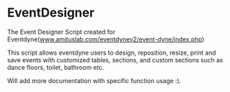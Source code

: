 # EventDesigner
The Event Designer Script created for Eventdyne(www.amituslab.com/eventdynev2/event-dyne/index.php)

This script allows eventdyne users to design, reposition, resize, print and save events with customized tables, sections, and custom sections such as dance floors, toilet, bathroom etc.

Will add more documentation with specific function usage :).